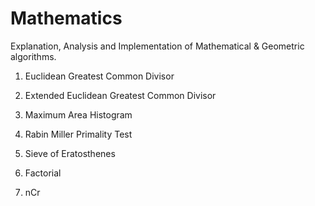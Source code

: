 # Mathematics
Explanation, Analysis and Implementation of Mathematical &amp; Geometric algorithms.

1. Euclidean Greatest Common Divisor

2. Extended Euclidean Greatest Common Divisor

3. Maximum Area Histogram

4. Rabin Miller Primality Test

5. Sieve of Eratosthenes

6. Factorial

7. nCr
